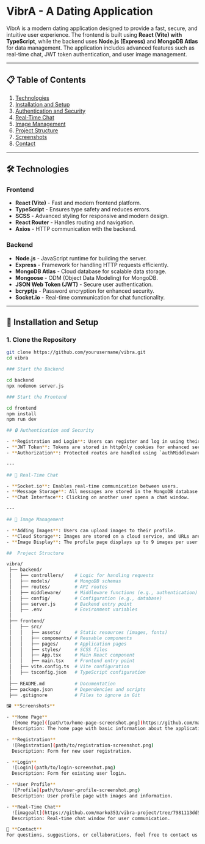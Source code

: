 # VibrA - A Dating Application

VibrA is a modern dating application designed to provide a fast, secure, and intuitive user experience. The frontend is built using **React (Vite) with TypeScript**, while the backend uses **Node.js (Express)** and **MongoDB Atlas** for data management. The application includes advanced features such as real-time chat, JWT token authentication, and user image management.

---

## 📋 Table of Contents
1. [Technologies](#-technologies)
2. [Installation and Setup](#-installation-and-setup)
3. [Authentication and Security](#-authentication-and-security)
4. [Real-Time Chat](#-real-time-chat)
5. [Image Management](#-image-management)
6. [Project Structure](#-project-structure)
7. [Screenshots](#-screenshots)
8. [Contact](#-contact)

---

## 🛠️ Technologies

### Frontend
- **React (Vite)** - Fast and modern frontend platform.
- **TypeScript** - Ensures type safety and reduces errors.
- **SCSS** - Advanced styling for responsive and modern design.
- **React Router** - Handles routing and navigation.
- **Axios** - HTTP communication with the backend.

### Backend
- **Node.js** - JavaScript runtime for building the server.
- **Express** - Framework for handling HTTP requests efficiently.
- **MongoDB Atlas** - Cloud database for scalable data storage.
- **Mongoose** - ODM (Object Data Modeling) for MongoDB.
- **JSON Web Token (JWT)** - Secure user authentication.
- **bcryptjs** - Password encryption for enhanced security.
- **Socket.io** - Real-time communication for chat functionality.

---

## 🚀 Installation and Setup

### 1. Clone the Repository
```bash
git clone https://github.com/yourusername/vibra.git
cd vibra

### Start the Backend

cd backend
npx nodemon server.js

### Start the Frontend

cd frontend
npm install
npm run dev

## 🔒 Authentication and Security

- **Registration and Login**: Users can register and log in using their email and password.
- **JWT Token**: Tokens are stored in httpOnly cookies for enhanced security.
- **Authorization**: Protected routes are handled using `authMiddleware`.

---

## 💬 Real-Time Chat

- **Socket.io**: Enables real-time communication between users.
- **Message Storage**: All messages are stored in the MongoDB database.
- **Chat Interface**: Clicking on another user opens a chat window.

---

## 📸 Image Management

- **Adding Images**: Users can upload images to their profile.
- **Cloud Storage**: Images are stored on a cloud service, and URLs are saved in the database.
- **Image Display**: The profile page displays up to 9 images per user.

##  Project Structure

vibra/
 ├── backend/
 │   ├── controllers/    # Logic for handling requests
 │   ├── models/         # MongoDB schemas
 │   ├── routes/         # API routes
 │   ├── middleware/     # Middleware functions (e.g., authentication)
 │   ├── config/         # Configuration (e.g., database)
 │   ├── server.js       # Backend entry point
 │   ├── .env            # Environment variables
 │
 ├── frontend/
 │   ├── src/
 │   │   ├── assets/     # Static resources (images, fonts)
 │   │   ├── components/ # Reusable components
 │   │   ├── pages/      # Application pages
 │   │   ├── styles/     # SCSS files
 │   │   ├── App.tsx     # Main React component
 │   │   ├── main.tsx    # Frontend entry point
 │   ├── vite.config.ts  # Vite configuration
 │   ├── tsconfig.json   # TypeScript configuration
 │
 ├── README.md           # Documentation
 ├── package.json        # Dependencies and scripts
 ├── .gitignore          # Files to ignore in Git

🖼️ **Screenshots**

- **Home Page**  
  ![Home Page]([path/to/home-page-screenshot.png](https://github.com/marko353/vibra-project/tree/7e1df8b92b2e02b715a92d7109a8bfad193551d0/screenshots))  
  Description: The home page with basic information about the application.

- **Registration**  
  ![Registration](path/to/registration-screenshot.png)  
  Description: Form for new user registration.

- **Login**  
  ![Login](path/to/login-screenshot.png)  
  Description: Form for existing user login.

- **User Profile**  
  ![Profile](path/to/user-profile-screenshot.png)  
  Description: User profile page with images and information.

- **Real-Time Chat**  
  ![imagealt](https://github.com/marko353/vibra-project/tree/7981113dd50132b68a5d7579a3fa85d27618b654/screenshots)  
  Description: Real-time chat window for user communication.

📩 **Contact**  
For questions, suggestions, or collaborations, feel free to contact us at [markostojanovic353@gmail.com].



